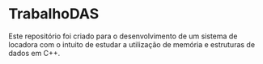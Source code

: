# TrabalhoDAS
Este repositório foi criado para o desenvolvimento de um sistema de locadora com o intuito de estudar a utilização de memória e estruturas de dados em C++.
